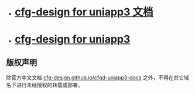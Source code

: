 * # [cfg-design for uniapp3 文档](https://cfg-design.github.io/cfgd-uniapp3-docs/)
* # [cfg-design for uniapp3](https://github.com/cfg-design/cfgd-uniapp3)

## 版权声明

除官方中文文档 [cfg-design.github.io/cfgd-uniapp3-docs](https://cfg-design.github.io/cfgd-uniapp3-docs/) 之外，不得在其它域名下进行未经授权的转载或部署。